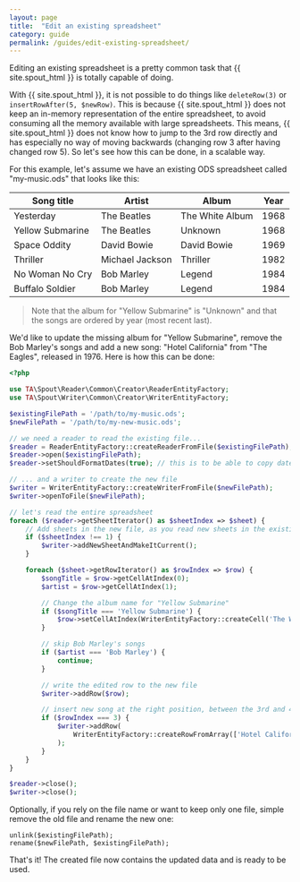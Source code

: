 ```yaml
---
layout: page
title:  "Edit an existing spreadsheet"
category: guide
permalink: /guides/edit-existing-spreadsheet/
---
```


Editing an existing spreadsheet is a pretty common task that {{ site.spout_html }} is totally capable of doing.

With {{ site.spout_html }}, it is not possible to do things like `deleteRow(3)` or `insertRowAfter(5, $newRow)`. This is because {{ site.spout_html }} does not keep an in-memory representation of the entire spreadsheet, to avoid consuming all the memory available with large spreadsheets. This means, {{ site.spout_html }} does not know how to jump to the 3rd row directly and has especially no way of moving backwards (changing row 3 after having changed row 5). So let's see how this can be done, in a scalable way.

For this example, let's assume we have an existing ODS spreadsheet called "my-music.ods" that looks like this:

| Song title       | Artist          | Album           | Year |
| ---------------- | --------------- | --------------- | ---- |
| Yesterday        | The Beatles     | The White Album | 1968 |
| Yellow Submarine | The Beatles     | Unknown         | 1968 |
| Space Oddity     | David Bowie     | David Bowie     | 1969 |
| Thriller         | Michael Jackson | Thriller        | 1982 |
| No Woman No Cry  | Bob Marley      | Legend          | 1984 |
| Buffalo Soldier  | Bob Marley      | Legend          | 1984 |

> Note that the album for "Yellow Submarine" is "Unknown" and that the songs are ordered by year (most recent last).

We'd like to update the missing album for "Yellow Submarine", remove the Bob Marley's songs and add a new song: "Hotel California" from "The Eagles", released in 1976. Here is how this can be done:

```php
<?php

use TA\Spout\Reader\Common\Creator\ReaderEntityFactory;
use TA\Spout\Writer\Common\Creator\WriterEntityFactory;

$existingFilePath = '/path/to/my-music.ods';
$newFilePath = '/path/to/my-new-music.ods';

// we need a reader to read the existing file...
$reader = ReaderEntityFactory::createReaderFromFile($existingFilePath);
$reader->open($existingFilePath);
$reader->setShouldFormatDates(true); // this is to be able to copy dates

// ... and a writer to create the new file
$writer = WriterEntityFactory::createWriterFromFile($newFilePath);
$writer->openToFile($newFilePath);

// let's read the entire spreadsheet
foreach ($reader->getSheetIterator() as $sheetIndex => $sheet) {
    // Add sheets in the new file, as you read new sheets in the existing one
    if ($sheetIndex !== 1) {
        $writer->addNewSheetAndMakeItCurrent();
    }

    foreach ($sheet->getRowIterator() as $rowIndex => $row) {
        $songTitle = $row->getCellAtIndex(0);
        $artist = $row->getCellAtIndex(1);

        // Change the album name for "Yellow Submarine"
        if ($songTitle === 'Yellow Submarine') {
            $row->setCellAtIndex(WriterEntityFactory::createCell('The White Album'), 2);
        }

        // skip Bob Marley's songs
        if ($artist === 'Bob Marley') {
            continue;
        }

        // write the edited row to the new file
        $writer->addRow($row);

        // insert new song at the right position, between the 3rd and 4th rows
        if ($rowIndex === 3) {
            $writer->addRow(
                WriterEntityFactory::createRowFromArray(['Hotel California', 'The Eagles', 'Hotel California', 1976])
            );
        }
    }
}

$reader->close();
$writer->close();
```

Optionally, if you rely on the file name or want to keep only one file, simple remove the old file and rename the new one:

```php?start_inline=1
unlink($existingFilePath);
rename($newFilePath, $existingFilePath);
```

That's it! The created file now contains the updated data and is ready to be used.
